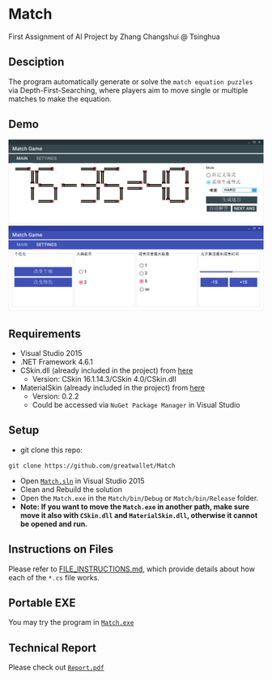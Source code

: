 # Match
First Assignment of AI Project by Zhang Changshui @ Tsinghua

## Desciption
The program automatically generate or solve the `match equation puzzles` via Depth-First-Searching, where players aim to move single or multiple matches to make the equation.

## Demo
![](images/Demo_0.png)
![](images/Demo_1.png)

## Requirements
* Visual Studio 2015
* .NET Framework 4.6.1
* CSkin.dll (already included in the project) from [here](http://www.cskin.net/)
  - Version: CSkin 16.1.14.3/CSkin 4.0/CSkin.dll 
* MaterialSkin  (already included in the project) from [here](https://github.com/IgnaceMaes/MaterialSkin)
  - Version: 0.2.2
  - Could be accessed via `NuGet Package Manager` in Visual Studio

## Setup
* git clone this repo: 
```
git clone https://github.com/greatwallet/Match
```
* Open [`Match.sln`](Match.sln) in Visual Studio 2015
* Clean and Rebuild the solution
* Open the `Match.exe` in the `Match/bin/Debug` or `Match/bin/Release` folder.
* <b> Note: If you want to move the `Match.exe` in another path, make sure move it also with `CSkin.dll` and `MaterialSkin.dll`, otherwise it cannot be opened and run.  </b>

## Instructions on Files
Please refer to [FILE_INSTRUCTIONS.md](Match/FILE_INSTRUCTIONS.md), which provide details about how each of the `*.cs` file works.

## Portable EXE
You may try the program in [`Match.exe`](Match/bin/Release/Match.exe)

## Technical Report
Please check out [`Report.pdf`](Report.pdf)
